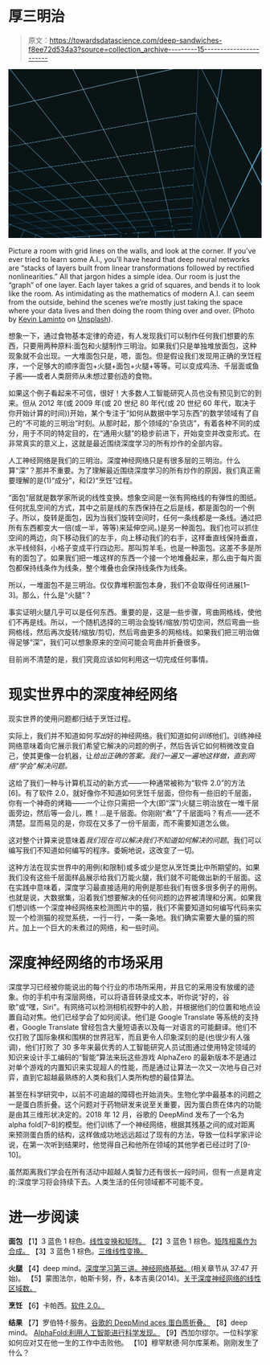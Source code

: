 # 厚三明治

> 原文：<https://towardsdatascience.com/deep-sandwiches-f8ee72d534a3?source=collection_archive---------15----------------------->

![](img/5d637eecc99b239db678281d1d5e878e.png)

Picture a room with grid lines on the walls, and look at the corner. If you’ve ever tried to learn some A.I., you’ll have heard that deep neural networks are “stacks of layers built from linear transformations followed by rectified nonlinearities.” All that jargon hides a simple idea. Our room is just the “graph” of one layer. Each layer takes a grid of squares, and bends it to look like the room. As intimidating as the mathematics of modern A.I. can seem from the outside, behind the scenes we’re mostly just taking the space where your data lives and then doing the room thing over and over. (Photo by [Kevin Laminto](https://unsplash.com/@kxvn_lx) on [Unsplash](https://unsplash.com/photos/ui4sf7FzJLE)).

想象一下，通过食物基本定律的奇迹，有人发现我们可以制作任何我们想要的东西，只要用两种原料:面包和火腿制作三明治。如果我们只是单独堆放面包，这种现象就不会出现。一大堆面包只是，嗯，面包。但是假设我们发现用正确的烹饪程序，一个足够大的顺序面包+火腿+面包+火腿+等等。可以变成鸡汤、千层面或鱼子酱——或者人类厨师从未想过要创造的食物。

如果这个例子看起来不可信，很好！大多数人工智能研究人员也没有预见到它的到来。但从 2012 年(或 2009 年(或 20 世纪 80 年代(或 20 世纪 60 年代，取决于你开始计算的时间))开始，某个专注于“如何从数据中学习东西”的数学领域有了自己的“不可能的三明治”时刻。从那时起，那个领域的“杂货店”，有着各种不同的成分，用于不同的特定目的，在“通用火腿”的稳步前进下，开始变空并改变形式。在非常真实的意义上，这就是最近围绕深度学习的所有炒作的全部内容。

人工神经网络是我们的三明治。深度神经网络只是有很多层的三明治。什么算“深”？那并不重要。为了理解最近围绕深度学习的所有炒作的原因，我们真正需要理解的是(1)“成分”，和(2)“烹饪”过程。

“面包”层就是数学家所说的线性变换。想象空间是一张有网格线的有弹性的图纸。任何扰乱空间的方式，其中之前是线的东西保持在之后是线，都是面包的一个例子。所以，旋转是面包，因为当我们旋转空间时，任何一条线都是一条线。通过把所有东西都变大一倍(或一半，等等)来延伸空间。)是另一种面包。我们也可以抓住空间的两边，向下移动我们的左手，向上移动我们的右手，这样垂直线保持垂直，水平线倾斜，小格子变成平行四边形。那叫剪羊毛，也是一种面包。这差不多是所有的面包了。如果我们把一堆这样的东西一个接一个地堆叠起来，那么由于每片面包都保持线条作为线条，整个堆叠也会保持线条作为线条。

所以，一堆面包不是三明治。仅仅靠堆积面包本身，我们不会取得任何进展[1–3]。那么，什么是“火腿”？

事实证明火腿几乎可以是任何东西。重要的是，这是一些步骤，弯曲网格线，使他们不再是线。所以，一个随机选择的三明治会旋转/缩放/剪切空间，然后弯曲一些网格线，然后再次旋转/缩放/剪切，然后弯曲更多的网格线。如果我们把三明治做得足够“深”，我们可以想象原来的空间可能会弯曲并折叠很多。

目前尚不清楚的是，我们究竟应该如何利用这一切完成任何事情。

# **现实世界中的深度神经网络**

现实世界的使用问题都归结于烹饪过程。

实际上，我们并不知道如何*写出*好的神经网络。我们知道如何*训练*他们。训练神经网络意味着向它展示我们希望它解决的问题的例子，然后告诉它如何稍微改变自己，使其更像一台机器，让*给出正确的答案。我们一遍又一遍地这样做，直到网络“学会”解决问题。*

这给了我们一种与计算机互动的新方式——一种通常被称为“软件 2.0”的方法[6]。有了软件 2.0，就好像你不知道如何烹饪千层面，但你有一些旧的千层面，你有一个神奇的烤箱——一个让你只需把一个大(即“深”)火腿三明治放在一堆千层面旁边，然后等一会儿，瞧！…是千层面。你刚刚“煮”了千层面吗？有点——还不清楚。显而易见的是，你现在又多了一份千层面，而不需要知道怎么做。

这对整个计算来说意味着*我们现在可以解决我们不知道如何解决的问题*。我们可以编写我们不知道如何编写的程序。委婉地说，这改变了一切。

这种方法在现实世界中的用例(和限制)或多或少是您从烹饪类比中所期望的。如果我们没有这些千层面样品展示给我们万能火腿，我们就不可能做出新的千层面。这在实践中意味着，深度学习最直接适用的用例是那些我们有很多很多例子的用例。也就是说，大数据集，沿着我们想要解决的任何问题的边界被清理和分离。如果我们想训练一个深度神经网络来检测图片中的猫，我们不需要知道如何编写代码来实现一个检测猫的视觉系统，一行一行，一条一条地。我们确实需要大量的猫的照片。加上一个巨大的未煮过的网络，和一些时间。

# 深度神经网络的市场采用

深度学习已经被你能说出的每个行业的市场所采用，并且它的采用没有放缓的迹象。你的手机中有深层网络，可以将语音转录成文本，听你说“好的，谷歌”或“嘿，Siri”。有网络可以检测相机视野中的人脸，并根据他们的位置和地点设置自动对焦。他们已经学会了如何阅读。他们是 Google Translate 等系统的支持者，Google Translate 曾经包含大量短语表以及每一对语言的可能翻译。他们不仅打败了国际象棋和围棋的世界冠军，而且更令人印象深刻的是(也很少有人强调)，他们打败了 30 多年来最优秀的人工智能研究人员试图通过使用特定领域的知识来设计手工编码的“智能”算法来玩这些游戏 AlphaZero 的最新版本不是通过对单个游戏的内置知识来实现超人的性能，而是通过让算法一次又一次地与自己对弈，直到它超越最熟练的人类和我们人类所构想的最佳算法。

甚至在科学研究中，以前不可逾越的障碍也开始消失。生物化学中最基本的问题之一是蛋白质折叠。这个问题对于药物研发来说至关重要，因为蛋白质在体内的功能是由其三维形状决定的。2018 年 12 月，谷歌的 DeepMind 发布了一个名为 alpha fold[7–8]的模型。他们训练了一个神经网络，根据其残基之间的成对距离来预测蛋白质的结构，这样做成功地远远超过了现有的方法，导致一位科学家评论说，在第一次听到结果时，他觉得自己和他所在领域的其他学者已经过时了[9-10]。

虽然距离我们学会在所有活动中超越人类智力还有很长一段时间，但有一点是肯定的:深度学习将会持续下去。人类生活的任何领域都不可能不变。

# 进一步阅读

**面包**
【1】3 蓝色 1 棕色。[线性变换和矩阵。](https://www.youtube.com/watch?v=kYB8IZa5AuE)
【2】3 蓝色 1 棕色。[矩阵相乘作为合成。](https://www.youtube.com/watch?v=XkY2DOUCWMU)
【3】3 蓝色 1 棕色。[三维线性变换。](https://www.youtube.com/watch?v=rHLEWRxRGiM)

**火腿**
【4】deep mind。[深度学习第三讲。神经网络基础。](https://www.youtube.com/watch?v=5eAXoPSBgnE&t=37m47s)(相关章节从 37:47 开始)。
【5】蒙图法尔，帕斯卡努，乔，&本吉奥(2014)。[关于深度神经网络的线性区域数。](https://arxiv.org/abs/1402.1869)

**烹饪**
【6】卡帕西。[软件 2.0。](https://medium.com/@karpathy/software-2-0-a64152b37c35)

**结果**
【7】罗伯特·f·服务。[谷歌的 DeepMind aces 蛋白质折叠。](https://www.sciencemag.org/news/2018/12/google-s-deepmind-aces-protein-folding)
【8】deep mind。 [AlphaFold:利用人工智能进行科学发现。](https://deepmind.com/blog/alphafold/)
【9】西加尔缪尔。一位科学家如何应对艾在他一生的工作中击败他。
【10】穆罕默德·阿尔库莱希。刚刚发生了什么？